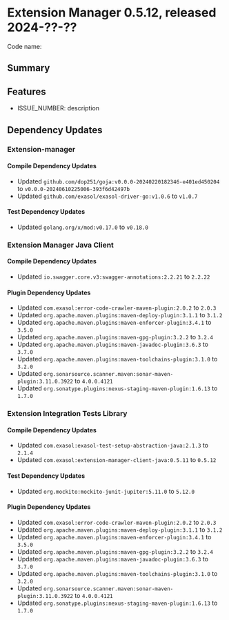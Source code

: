 # Extension Manager 0.5.12, released 2024-??-??

Code name:

## Summary

## Features

* ISSUE_NUMBER: description

## Dependency Updates

### Extension-manager

#### Compile Dependency Updates

* Updated `github.com/dop251/goja:v0.0.0-20240220182346-e401ed450204` to `v0.0.0-20240610225006-393f6d42497b`
* Updated `github.com/exasol/exasol-driver-go:v1.0.6` to `v1.0.7`

#### Test Dependency Updates

* Updated `golang.org/x/mod:v0.17.0` to `v0.18.0`

### Extension Manager Java Client

#### Compile Dependency Updates

* Updated `io.swagger.core.v3:swagger-annotations:2.2.21` to `2.2.22`

#### Plugin Dependency Updates

* Updated `com.exasol:error-code-crawler-maven-plugin:2.0.2` to `2.0.3`
* Updated `org.apache.maven.plugins:maven-deploy-plugin:3.1.1` to `3.1.2`
* Updated `org.apache.maven.plugins:maven-enforcer-plugin:3.4.1` to `3.5.0`
* Updated `org.apache.maven.plugins:maven-gpg-plugin:3.2.2` to `3.2.4`
* Updated `org.apache.maven.plugins:maven-javadoc-plugin:3.6.3` to `3.7.0`
* Updated `org.apache.maven.plugins:maven-toolchains-plugin:3.1.0` to `3.2.0`
* Updated `org.sonarsource.scanner.maven:sonar-maven-plugin:3.11.0.3922` to `4.0.0.4121`
* Updated `org.sonatype.plugins:nexus-staging-maven-plugin:1.6.13` to `1.7.0`

### Extension Integration Tests Library

#### Compile Dependency Updates

* Updated `com.exasol:exasol-test-setup-abstraction-java:2.1.3` to `2.1.4`
* Updated `com.exasol:extension-manager-client-java:0.5.11` to `0.5.12`

#### Test Dependency Updates

* Updated `org.mockito:mockito-junit-jupiter:5.11.0` to `5.12.0`

#### Plugin Dependency Updates

* Updated `com.exasol:error-code-crawler-maven-plugin:2.0.2` to `2.0.3`
* Updated `org.apache.maven.plugins:maven-deploy-plugin:3.1.1` to `3.1.2`
* Updated `org.apache.maven.plugins:maven-enforcer-plugin:3.4.1` to `3.5.0`
* Updated `org.apache.maven.plugins:maven-gpg-plugin:3.2.2` to `3.2.4`
* Updated `org.apache.maven.plugins:maven-javadoc-plugin:3.6.3` to `3.7.0`
* Updated `org.apache.maven.plugins:maven-toolchains-plugin:3.1.0` to `3.2.0`
* Updated `org.sonarsource.scanner.maven:sonar-maven-plugin:3.11.0.3922` to `4.0.0.4121`
* Updated `org.sonatype.plugins:nexus-staging-maven-plugin:1.6.13` to `1.7.0`
